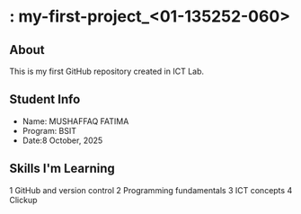 # : my-first-project_<01-135252-060>
## About
This is my first GitHub repository created in ICT Lab.
## Student Info
- Name: MUSHAFFAQ FATIMA
- Program: BSIT
- Date:8 October, 2025
## Skills I'm Learning
1 GitHub and version control
2 Programming fundamentals
3 ICT concepts
4 Clickup